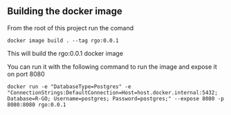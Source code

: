 ## Building the docker image
From the root of this project run the comand 
```
docker image build . --tag rgo:0.0.1
```
This will build the rgo:0.0.1 docker image

You can run it with the following command to run the image and expose it on port 8080
```
docker run -e "DatabaseType=Postgres" -e "ConnectionStrings:DefaultConnection=Host=host.docker.internal:5432; Database=R-GO; Username=postgres; Password=postgres;" --expose 8080 -p 8080:8080 rgo:0.0.1
```

